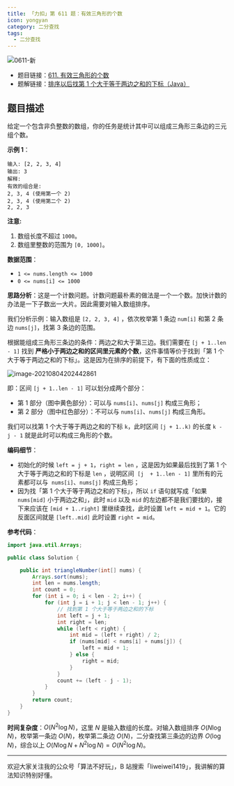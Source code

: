 ```yaml
---
title: 「力扣」第 611 题：有效三角形的个数
icon: yongyan
category: 二分查找
tags:
  - 二分查找
---
```


![0611-新](https://tva1.sinaimg.cn/large/008i3skNgy1gx8wdkqf89j30p00anwf0.jpg)

+ 题目链接：[611. 有效三角形的个数](https://leetcode-cn.com/problems/valid-triangle-number/)
+ 题解链接：[排序以后找第 1 个大于等于两边之和的下标（Java）](https://leetcode-cn.com/problems/valid-triangle-number/solution/er-fen-cha-zhao-python-dai-ma-java-dai-ma-by-liwei/)


## 题目描述

给定一个包含非负整数的数组，你的任务是统计其中可以组成三角形三条边的三元组个数。

**示例 1**：

```
输入: [2, 2, 3, 4]
输出: 3
解释:
有效的组合是: 
2, 3, 4 (使用第一个 2)
2, 3, 4 (使用第二个 2)
2, 2, 3
```

**注意:**

1. 数组长度不超过 `1000`。
2. 数组里整数的范围为 `[0, 1000]`。

**数据范围**：

- `1 <= nums.length <= 1000`
- `0 <= nums[i] <= 1000`








**思路分析**：这是一个计数问题。计数问题最朴素的做法是一个一个数。加快计数的办法是一下子数出一大片。因此需要对输入数组排序。

我们分析示例：输入数组是 `[2, 2, 3, 4]` ，依次枚举第 1 条边 `num[i]` 和第 2 条边 `nums[j]`，找第 3 条边的范围。

根据能组成三角形三条边的条件：两边之和大于第三边。我们需要在 `[j + 1..len - 1]` 找到 **严格小于两边之和的区间里元素的个数**，这件事情等价于找到「第 1 个大于等于两边之和的下标」。这是因为在排序的前提下，有下面的性质成立：

![image-20210804202442861](https://p3-juejin.byteimg.com/tos-cn-i-k3u1fbpfcp/c26162d0d4c147fea3fcaeb919e5c478~tplv-k3u1fbpfcp-zoom-1.image)

即：区间 `[j + 1..len - 1]` 可以划分成两个部分：

+ 第 1 部分（图中黄色部分）：可以与 `nums[i]`、`nums[j]` 构成三角形；
+ 第 2 部分（图中红色部分）：不可以与 `nums[i]`、`nums[j]` 构成三角形。

我们可以找第 1 个大于等于两边之和的下标 `k`，此时区间 `[j + 1..k)` 的长度 `k - j - 1` 就是此时可以构成三角形的个数。

**编码细节**：

+ 初始化的时候 `left = j + 1`，`right = len` ，这是因为如果最后找到了第 1 个大于等于两边之和的下标是 `len` ，说明区间  `[j  + 1..len - 1]` 里所有的元素都可以与  `nums[i]`、`nums[j]` 构成三角形；
+ 因为找「第 1 个大于等于两边之和的下标」，所以 `if` 语句就写成「如果 `nums[mid]` 小于两边之和」，此时 `mid` 以及 `mid` 的左边都不是我们要找的，接下来应该在 `[mid + 1..right]` 里继续查找，此时设置 `left = mid + 1`。它的反面区间就是 `[left..mid]` 此时设置 `right = mid`。

**参考代码**：


```java
import java.util.Arrays;

public class Solution {

    public int triangleNumber(int[] nums) {
        Arrays.sort(nums);
        int len = nums.length;
        int count = 0;
        for (int i = 0; i < len - 2; i++) {
            for (int j = i + 1; j < len - 1; j++) {
                // 找到第 1 个大于等于两边之和的下标
                int left = j + 1;
                int right = len;
                while (left < right) {
                    int mid = (left + right) / 2;
                    if (nums[mid] < nums[i] + nums[j]) {
                        left = mid + 1;
                    } else {
                        right = mid;
                    }
                }
                count += (left - j - 1);
            }
        }
        return count;
    }
}
```

**时间复杂度**：$O(N^2 \log N)$，这里 $N$ 是输入数组的长度。对输入数组排序 $O(N \log N)$，枚举第一条边 $O(N)$，枚举第二条边 $O(N)$，二分查找第三条边的边界 $O(\log N)$​，综合以上 $O(N \log N + N^2\log N) = O(N^2 \log N)$。

---

欢迎大家关注我的公众号「算法不好玩」，B 站搜索「liweiwei1419」，我讲解的算法知识特别好懂。